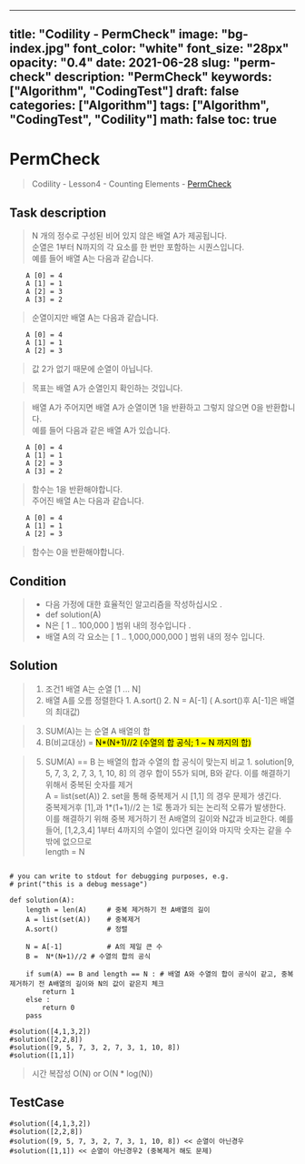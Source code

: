 
---
title: "Codility - PermCheck"
image: "bg-index.jpg"
font_color: "white"
font_size: "28px"
opacity: "0.4"
date: 2021-06-28
slug: "perm-check"
description: "PermCheck"
keywords: ["Algorithm", "CodingTest"]
draft: false
categories: ["Algorithm"]
tags: ["Algorithm", "CodingTest", "Codility"]
math: false
toc: true
---

# PermCheck

> Codility - Lesson4 - Counting Elements - <a href="https://app.codility.com/programmers/lessons/4-counting_elements/perm_check/">PermCheck</a>


## Task description

> N 개의 정수로 구성된 비어 있지 않은 배열 A가 제공됩니다.<br>
> 순열은 1부터 N까지의 각 요소를 한 번만 포함하는 시퀀스입니다. <br>
> 예를 들어 배열 A는 다음과 같습니다.

```
    A [0] = 4
    A [1] = 1
    A [2] = 3
    A [3] = 2
```
    
> 순열이지만 배열 A는 다음과 같습니다.


```
    A [0] = 4
    A [1] = 1
    A [2] = 3
```


> 값 2가 없기 때문에 순열이 아닙니다.

> 목표는 배열 A가 순열인지 확인하는 것입니다.

> 배열 A가 주어지면 배열 A가 순열이면 1을 반환하고 그렇지 않으면 0을 반환합니다.<br>
> 예를 들어 다음과 같은 배열 A가 있습니다.

```
    A [0] = 4
    A [1] = 1
    A [2] = 3
    A [3] = 2
```

> 함수는 1을 반환해야합니다. <br>
> 주어진 배열 A는 다음과 같습니다.

```
    A [0] = 4
    A [1] = 1
    A [2] = 3
```
    
> 함수는 0을 반환해야합니다.


## Condition
> - 다음 가정에 대한 효율적인 알고리즘을 작성하십시오 .
> - def solution(A)
> - N은 [ 1 .. 100,000 ] 범위 내의 정수입니다 .
> - 배열 A의 각 요소는 [ 1 .. 1,000,000,000 ] 범위 내의 정수 입니다.


## Solution 
> 1. 조건1 배열 A는 순열 [1 ... N]
> 2. 배열 A를 오름 정렬한다
	1. A.sort()
	2. N = A[-1] ( A.sort()후 A[-1]은 배열의 최대값)
	
> 3. SUM(A)는 는 순열 A 배열의 합 
> 4. B(비교대상) = <mark>N*(N+1)//2  (수열의 합 공식; 1 ~  N 까지의 합)</mark> 

> 5. SUM(A) == B 는 배열의 합과 수열의 합 공식이 맞는지 비교
	1. solution[9, 5, 7, 3, 2, 7, 3, 1, 10, 8] 의 경우 합이 55가 되며, B와 같다. 이를 해결하기 위해서 중복된 숫자를 제거<br>
		A = list(set(A))
	2. set을 통해 중복제거 시 [1,1] 의 경우 문제가 생긴다. <br>
		중복제거후 [1],과 1*(1+1)//2 는 1로 통과가 되는 논리적 오류가 발생한다. <br>
		이를 해결하기 위해 중복 제거하기 전 A배열의 길이와 N값과 비교한다. 예를 들어, [1,2,3,4] 1부터 4까지의 수열이 있다면 길이와 마지막 숫자는 같을 수 밖에 없으므로 <br>
		length = N
		

```

# you can write to stdout for debugging purposes, e.g.
# print("this is a debug message")

def solution(A):
    length = len(A) 	# 중복 제거하기 전 A배열의 길이
    A = list(set(A))	# 중복제거
    A.sort()			# 정렬
    
    N = A[-1]			# A의 제일 큰 수
    B =  N*(N+1)//2	# 수열의 합의 공식
    
    if sum(A) == B and length == N : # 배열 A와 수열의 합이 공식이 같고, 중복 제거하기 전 A배열의 길이와 N의 값이 같은지 체크
        return 1
    else :
        return 0
    pass

#solution([4,1,3,2])
#solution([2,2,8])
#solution([9, 5, 7, 3, 2, 7, 3, 1, 10, 8])
#solution([1,1])
```

> 시간 복잡성 O(N) or O(N * log(N))



## TestCase
```
#solution([4,1,3,2])
#solution([2,2,8])
#solution([9, 5, 7, 3, 2, 7, 3, 1, 10, 8]) << 순열이 아닌경우
#solution([1,1]) << 순열이 아닌경우2 (중복제거 해도 문제)
```
